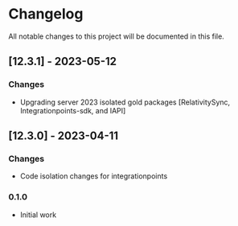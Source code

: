 # Changelog
All notable changes to this project will be documented in this file.

## [12.3.1] - 2023-05-12
### Changes
- Upgrading server 2023 isolated gold packages [RelativitySync, Integrationpoints-sdk, and IAPI]

## [12.3.0] - 2023-04-11
### Changes
- Code isolation changes for integrationpoints

### 0.1.0

- Initial work